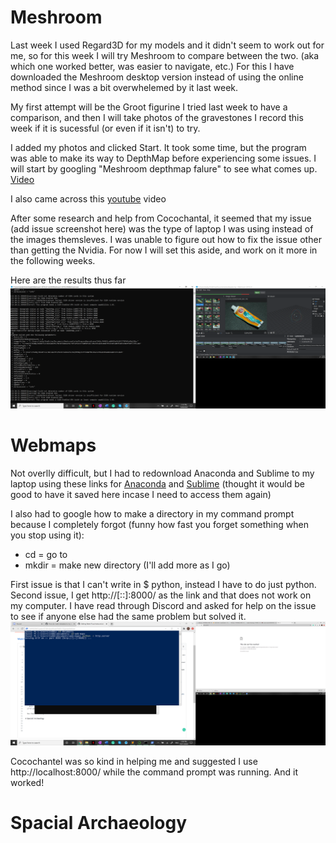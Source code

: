 # Meshroom
  Last week I used Regard3D for my models and it didn't seem to work out for me, so for this week I will try Meshroom to compare between the two. (aka which one worked better, was easier to navigate, etc.) For this I have downloaded the Meshroom desktop version instead of using the online method since I was a bit overwhelemed by it last week. 

  My first attempt will be the Groot figurine I tried last week to have a comparison, and then I will take photos of the gravestones I record this week if it is sucessful (or even if it isn't) to try.
  
  I added my photos and clicked Start. It took some time, but the program was able to make its way to DepthMap before experiencing some issues. I will start by googling "Meshroom depthmap falure" to see what comes up. [Video](https://www.youtube.com/watch?v=loSMrBWxb1o) 
  
  I also came across this [youtube](https://www.youtube.com/watch?v=bPdBQxZ9wEA) video
  
  After some research and help from Cocochantal, it seemed that my issue (add issue screenshot here) was the type of laptop I was using instead of the images themsleves. I was unable to figure out how to fix the issue other than getting the Nvidia. For now I will set this aside, and work on it more in the following weeks. 
  
  Here are the results thus far ![Image](Meshroom.png)
  
# Webmaps

  Not overlly difficult, but I had to redownload Anaconda and Sublime to my laptop using these links for [Anaconda](https://www.anaconda.com/products/individual#download-section) and [Sublime](https://www.sublimetext.com/) (thought it would be good to have it saved here incase I need to access them again)
  
  I also had to google how to make a directory in my command prompt because I completely forgot (funny how fast you forget something when you stop using it): 
  - cd = go to 
  - mkdir = make new directory 
  (I'll add more as I go)
  
  First issue is that I can't write in $ python, instead I have to do just python. Second issue, I get http://[::]:8000/ as the link and that does not work on my computer. I have read through Discord and asked for help on the issue to see if anyone else had the same problem but solved it. ![Image](Webmap_Error.png)
  
  Cocochantel was so kind in helping me and suggested I use http://localhost:8000/ while the command prompt was running. And it worked!

# Spacial Archaeology
  
  
